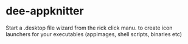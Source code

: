 # dee-appknitter
Start a .desktop file wizard from the rick click manu. to create icon launchers for your executables (appimages, shell scripts, binaries etc)

